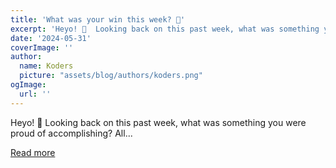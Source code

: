 ```yaml
---
title: 'What was your win this week? 🙌'
excerpt: 'Heyo! 👋  Looking back on this past week, what was something you were proud of accomplishing?  All...'
date: '2024-05-31'
coverImage: ''
author:
  name: Koders
  picture: "assets/blog/authors/koders.png"
ogImage:
  url: ''
---
```


Heyo! 👋  Looking back on this past week, what was something you were proud of accomplishing?  All...

[Read more](https://dev.to/devteam/what-was-your-win-this-week-2kji)
